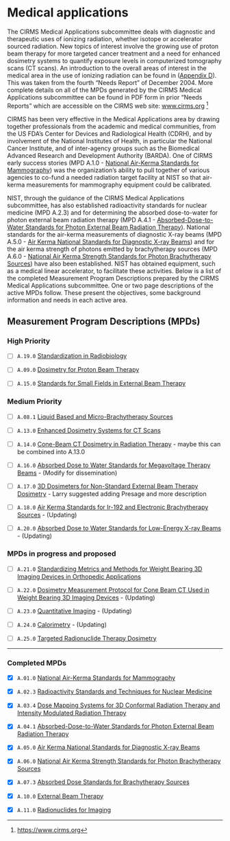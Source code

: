 # Medical applications

The CIRMS Medical Applications subcommittee deals with diagnostic and
therapeutic uses of ionizing radiation, whether isotope or accelerator sourced
radiation. New topics of interest involve the growing use of proton beam therapy
for more targeted cancer treatment and a need for enhanced dosimetry systems to
quantify exposure levels in computerized tomography scans (CT scans). An
introduction to the overall areas of interest in the medical area in the use of
ionizing radiation can be found in ([Appendix D](Appendix_D "wikilink")). This
was taken from the fourth “Needs Report” of December 2004. More complete details
on all of the MPDs generated by the CIRMS Medical Applications subcommittee can
be found in PDF form in prior “Needs Reports” which are accessible on the CIRMS
web site: www.cirms.org [^cirms]

[^cirms]: https://www.cirms.org

CIRMS has been very effective in the Medical Applications area by drawing
together professionals from the academic and medical communities, from the US
FDA’s Center for Devices and Radiological Health (CDRH), and by involvement of
the National Institutes of Health, in particular the National Cancer Institute,
and of inter-agency groups such as the Biomedical Advanced Research and
Development Authority (BARDA). One of CIRMS early success stories (MPD A.1.0 -
[National Air-Kerma Standards for
Mammography](National_Air-Kerma_Standards_for_Mammography "wikilink")) was the
organization’s ability to pull together of various agencies to co-fund a needed
radiation target facility at NIST so that air-kerma measurements for mammography
equipment could be calibrated.

NIST, through the guidance of the CIRMS Medical Applications subcommittee, has
also established radioactivity standards for nuclear medicine (MPD A.2.3) and
for determining the absorbed dose-to-water for photon external beam radiation
therapy (MPD A.4.1 - [Absorbed-Dose-to-Water Standards for Photon External Beam
Radiation
Therapy](Absorbed-Dose-to-Water_Standards_for_Photon_External_Beam_Radiation_Therapy
"wikilink")). National standards for the air-kerma measurements of diagnostic
X-ray beams (MPD A.5.0 - [Air Kerma National Standards for Diagnostic X-ray
Beams](Air_Kerma_National_Standards_for_Diagnostic_X-ray_Beams "wikilink")) and
for the air kerma strength of photons emitted by brachytherapy sources (MPD
A.6.0 - [National Air Kerma Strength Standards for Photon Brachytherapy
Sources](National_Air_Kerma_Strength_Standards_for_Photon_Brachytherapy_Sources
"wikilink")) have also been established. NIST has obtained equipment, such as a
medical linear accelerator, to facilitate these activities. Below is a list of
the completed Measurement Program Descriptions prepared by the CIRMS Medical
Applications subcommittee. One or two page descriptions of the active MPDs
follow. These present the objectives, some background information and needs in
each active area.

## Measurement Program Descriptions (MPDs)

### High Priority

- [ ] `A.19.0` [Standardization in Radiobiology](A.19.0-standards-radiobiology.md)

- [ ] `A.09.0` [Dosimetry for Proton Beam Therapy](A.09.0-dosimetry-protons.md)

- [ ] `A.15.0` [Standards for Small Fields in External Beam Therapy](A.15.0-standards-small-fields.md)

### Medium Priority

- [ ] `A.08.1` [Liquid Based and Micro-Brachytherapy Sources](A.08.1-brachytherapy-sources.md)

- [ ] `A.13.0` [Enhanced Dosimetry Systems for CT Scans](A.13.0-dosimetry-ct.md)

- [ ] `A.14.0` [Cone-Beam CT Dosimetry in Radiation Therapy](A.14.0-dosimetry-cbct.md) - maybe this can be combined into A.13.0

- [ ] `A.16.0` [Absorbed Dose to Water Standards for Megavoltage Therapy Beams](A.16.0-standards-megavoltage-dose.md) - (Modify for dissemination)

- [ ] `A.17.0` [3D Dosimeters for Non-Standard External Beam Therapy Dosimetry](A.17.0-dosimetry-therapy-non-standard.md) - Larry suggested adding Presage and more description

- [ ] `A.18.0` [Air Kerma Standards for Ir-192 and Electronic Brachytherapy Sources](A.18.0-standards-dose-brachytherapy.md) - (Updating)

- [ ] `A.20.0` [Absorbed Dose to Water Standards for Low-Energy X-ray Beams](A.20.0-standards-dose-xrays.md) - (Updating)

### MPDs in progress and proposed

- [ ] `A.21.0` [Standardizing Metrics and Methods for Weight Bearing 3D Imaging Devices in Orthopedic Applications](A.21.0-standards-3d-orthopedic.md)

- [ ] `A.22.0` [Dosimetry Measurement Protocol for Cone Beam CT Used in Weight Bearing 3D Imaging Devices](A.22.0-dosimetry-cbct-3d.md) - (Updating)

- [ ] `A.23.0` [Quantitative Imaging](A.23.0-imaging-quantitative.md) - (Updating)

- [ ] `A.24.0` [Calorimetry](A.24.0-calorimetry.md) - (Updating)

- [ ] `A.25.0` [Targeted Radionuclide Therapy Dosimetry](A.25.0-dosimetry-trt.md)

---
### Completed MPDs

- [x] `A.01.0` [National Air-Kerma Standards for Mammography](A.01.0-standards-mammography.md)

- [x] `A.02.3` [Radioactivity Standards and Techniques for Nuclear Medicine](A.02.3-standards-nuclear-medicine.md)

- [x] `A.03.4` [Dose Mapping Systems for 3D Conformal Radiation Therapy and Intensity Modulated Radiation Therapy](A.03.4-mapping-dose-3d-crt-imrt.md)

- [x] `A.04.1` [Absorbed-Dose-to-Water Standards for Photon External Beam Radiation Therapy](A.04.1-standards-photons.md)

- [x] `A.05.0` [Air Kerma National Standards for Diagnostic X-ray Beams](A.05.0-standards-kerma-xrays.md)

- [x] `A.06.0` [National Air Kerma Strength Standards for Photon Brachytherapy Sources](A.06.0-standards-kerma-brachytherapy.md)

- [x] `A.07.3` [Absorbed Dose Standards for Brachytherapy Sources](A.07.3-standards-dose-brachytherapy.md)

- [x] `A.10.0` [External Beam Therapy](A.10.0-external-beam-therapy.md)

- [x] `A.11.0` [Radionuclides for Imaging](A.11.0-radionuclide-imaging.md)
